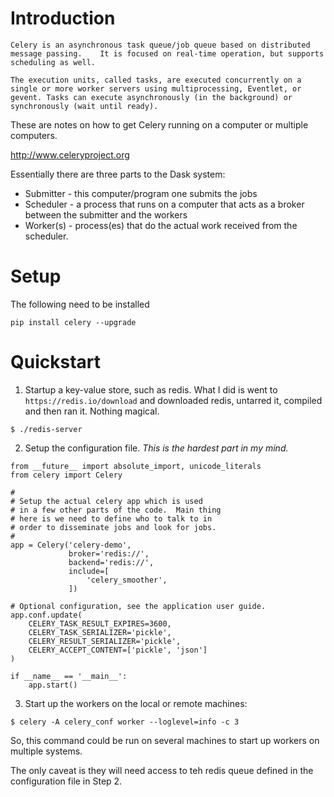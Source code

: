 # Introduction

```
Celery is an asynchronous task queue/job queue based on distributed message passing.    It is focused on real-time operation, but supports scheduling as well.

The execution units, called tasks, are executed concurrently on a single or more worker servers using multiprocessing, Eventlet, or gevent. Tasks can execute asynchronously (in the background) or synchronously (wait until ready).
```

These are notes on how to get Celery running on a computer or multiple computers.

http://www.celeryproject.org

Essentially there are three parts to the Dask system:  
  * Submitter - this computer/program one submits the jobs
  * Scheduler - a process that runs on a computer that acts as a broker between the submitter and the workers
  * Worker(s) - process(es) that do the actual work received from the scheduler.

# Setup

The following need to be installed

```
pip install celery --upgrade
```


# Quickstart

1) Startup a key-value store, such as redis. What I did is went to `https://redis.io/download` and downloaded redis, untarred it, compiled and then ran it. Nothing magical.


```
$ ./redis-server
```

2) Setup the configuration file. *This is the hardest part in my mind.*

```
from __future__ import absolute_import, unicode_literals
from celery import Celery

#
# Setup the actual celery app which is used
# in a few other parts of the code.  Main thing
# here is we need to define who to talk to in
# order to disseminate jobs and look for jobs.
#
app = Celery('celery-demo',
             broker='redis://',
             backend='redis://',
             include=[
                 'celery_smoother',
             ])

# Optional configuration, see the application user guide.
app.conf.update(
    CELERY_TASK_RESULT_EXPIRES=3600,
    CELERY_TASK_SERIALIZER='pickle',
    CELERY_RESULT_SERIALIZER='pickle',
    CELERY_ACCEPT_CONTENT=['pickle', 'json']
)

if __name__ == '__main__':
    app.start()
```

3) Start up the workers on the local or remote machines:

```
$ celery -A celery_conf worker --loglevel=info -c 3
```

So, this command could be run on several machines to start up workers on multiple systems.

The only caveat is they will need access to teh redis queue defined in the configuration file in Step 2.

